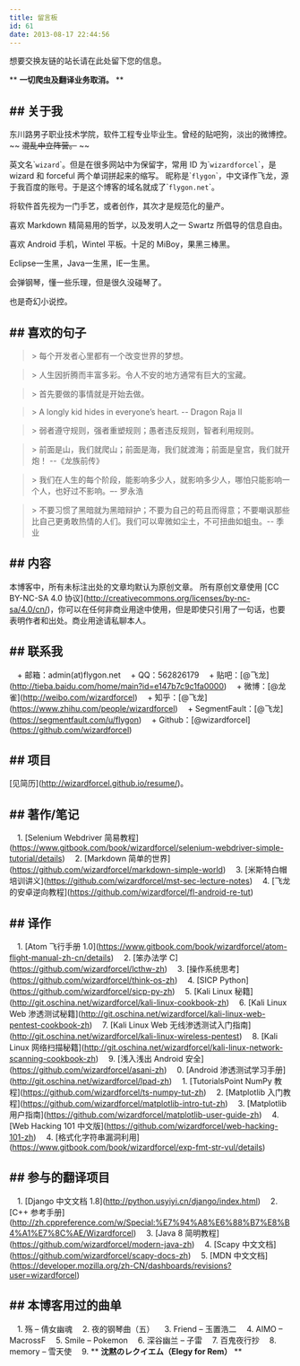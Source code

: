 ```yaml
---
title: 留言板
id: 61
date: 2013-08-17 22:44:56
---
```


想要交换友链的站长请在此处留下您的信息。

\*\* **一切爬虫及翻译业务取消。** \*\*

## \#\# 关于我

东川路男子职业技术学院，软件工程专业毕业生。曾经的贴吧狗，淡出的微博控。~~ ~~混乱中立阵营。~~ ~~

英文名\``wizard`\`。但是在很多网站中为保留字，常用 ID 为\``wizardforcel`\`，是 wizard 和 forceful 两个单词拼起来的缩写。
昵称是\``flygon`\`，中文译作飞龙，源于我百度的账号。于是这个博客的域名就成了\``flygon.net`\`。

将软件首先视为一门手艺，或者创作，其次才是规范化的量产。

喜欢 Markdown 精简易用的哲学，以及发明人之一 Swartz 所倡导的信息自由。

喜欢 Android 手机，Wintel 平板。十足的 MiBoy，果黑三棒黑。

Eclipse一生黑，Java一生黑，IE一生黑。

会弹钢琴，懂一些乐理，但是很久没碰琴了。

也是奇幻小说控。

## \#\# 喜欢的句子

> \> 每个开发者心里都有一个改变世界的梦想。

> \> 人生因折腾而丰富多彩。令人不安的地方通常有巨大的宝藏。

> \> 首先要做的事情就是开始去做。

> \> A longly kid hides in everyone’s heart. -- Dragon Raja II

> \> 弱者遵守规则，强者重塑规则；愚者违反规则，智者利用规则。

> \> 前面是山，我们就爬山；前面是海，我们就渡海；前面是皇宫，我们就开炮！ --《龙族前传》

> \> 我们在人生的每个阶段，能影响多少人，就影响多少人，哪怕只能影响一个人，也好过不影响。–- 罗永浩

> \> 不要习惯了黑暗就为黑暗辩护；不要为自己的苟且而得意；不要嘲讽那些比自己更勇敢热情的人们。我们可以卑微如尘土，不可扭曲如蛆虫。-- 季业

## \#\# 内容

本博客中，所有未标注出处的文章均默认为原创文章。
所有原创文章使用 \[CC BY-NC-SA 4.0 协议\]\(<http://creativecommons.org/licenses/by-nc-sa/4.0/cn/>\)，你可以在任何非商业用途中使用，但是即使只引用了一句话，也要表明作者和出处。商业用途请私聊本人。

## \#\# 联系我

　\+   邮箱：admin(at)flygon.net
　\+   QQ：562826179
　\+   贴吧：\[@飞龙\]\(<http://tieba.baidu.com/home/main?id=e147b7c9c1fa0000>\)
　\+   微博：\[@龙雀\]\(<http://weibo.com/wizardforcel>\)
　\+   知乎：\[@飞龙\]\(<https://www.zhihu.com/people/wizardforcel>\)
　\+   SegmentFault：\[@飞龙\]\(<https://segmentfault.com/u/flygon>\)
　\+   Github：\[@wizardforcel\]\(<https://github.com/wizardforcel>\)

## \#\# 项目

\[见简历\]\(<http://wizardforcel.github.io/resume/>\)。

## \#\# 著作/笔记

　1\.  \[Selenium Webdriver 简易教程\]\(<https://www.gitbook.com/book/wizardforcel/selenium-webdriver-simple-tutorial/details>\)
　2\.  \[Markdown 简单的世界\]\(<https://github.com/wizardforcel/markdown-simple-world>\)
　3\.  \[米斯特白帽培训讲义\]\(<https://github.com/wizardforcel/mst-sec-lecture-notes>\)
　4\.  \[飞龙的安卓逆向教程\]\(<https://github.com/wizardforcel/fl-android-re-tut>\)

## \#\# 译作

　1\.  \[Atom 飞行手册 1.0\]\(<https://www.gitbook.com/book/wizardforcel/atom-flight-manual-zh-cn/details>\)
　2\.  \[笨办法学 C\]\(<https://github.com/wizardforcel/lcthw-zh>\)
　3\.  \[操作系统思考\]\(<https://github.com/wizardforcel/think-os-zh>\)
　4\.  \[SICP Python\]\(<https://github.com/wizardforcel/sicp-py-zh>\)
　5\.  \[Kali Linux 秘籍\]\(<http://git.oschina.net/wizardforcel/kali-linux-cookbook-zh>\)
　6\.  \[Kali Linux Web 渗透测试秘籍\]\(<http://git.oschina.net/wizardforcel/kali-linux-web-pentest-cookbook-zh>\)
　7\.  \[Kali Linux Web 无线渗透测试入门指南\]\(<http://git.oschina.net/wizardforcel/kali-linux-wireless-pentest>\)
　8\.  \[Kali Linux 网络扫描秘籍\]\(<http://git.oschina.net/wizardforcel/kali-linux-network-scanning-cookbook-zh>\)
　9\.  \[浅入浅出 Android 安全\]\(<https://github.com/wizardforcel/asani-zh>\)
　0\.  \[Android 渗透测试学习手册\]\(<http://git.oschina.net/wizardforcel/lpad-zh>\)
　1\.  \[TutorialsPoint NumPy 教程\]\(<https://github.com/wizardforcel/ts-numpy-tut-zh>\)
　2\.  \[Matplotlib 入门教程\]\(<https://github.com/wizardforcel/matplotlib-intro-tut-zh>\)
　3\.  \[Matplotlib 用户指南\]\(<https://github.com/wizardforcel/matplotlib-user-guide-zh>\)
　4\.  \[Web Hacking 101 中文版\]\(<https://github.com/wizardforcel/web-hacking-101-zh>\)
　4\.  \[格式化字符串漏洞利用\]\(<https://www.gitbook.com/book/wizardforcel/exp-fmt-str-vul/details>\)

## \#\# 参与的翻译项目

　1\.  \[Django 中文文档 1.8\]\(<http://python.usyiyi.cn/django/index.html>\)
　2\.  \[C++ 参考手册\]\(<http://zh.cppreference.com/w/Special:%E7%94%A8%E6%88%B7%E8%B4%A1%E7%8C%AE/Wizardforcel>\)
　3\.  \[Java 8 简明教程\]\(<https://github.com/wizardforcel/modern-java-zh>\)
　4\.  \[Scapy 中文文档\]\(<https://github.com/wizardforcel/scapy-docs-zh>\)
　5\.  \[MDN 中文文档\]\(<https://developer.mozilla.org/zh-CN/dashboards/revisions?user=wizardforcel>\)

## \#\# 本博客用过的曲单

　1\.  殇 – 倩女幽魂
　2\.  夜的钢琴曲（五）
　3\.  Friend – 玉置浩二
　4\.  AIMO – MacrossF
　5\.  Smile – Pokemon
　6\.  深谷幽兰 – 子雷
　7\.  百鬼夜行抄
　8\.  memory – 雪天使
　9\.  \*\* **沈黙のレクイエム（Elegy for Rem）** \*\*